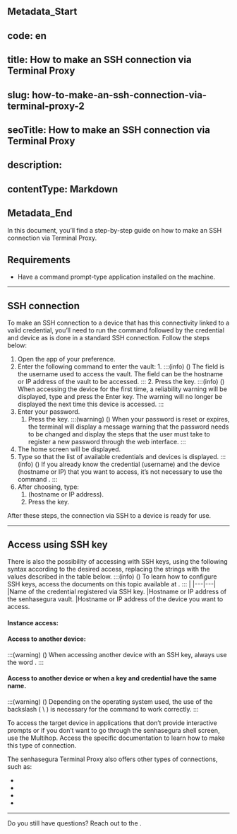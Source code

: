 ## Metadata_Start 
## code: en
## title: How to make an SSH connection via Terminal Proxy 
## slug: how-to-make-an-ssh-connection-via-terminal-proxy-2 
## seoTitle: How to make an SSH connection via Terminal Proxy 
## description:  
## contentType: Markdown 
## Metadata_End
In this document, you’ll find a step-by-step guide on how to make an SSH connection via Terminal Proxy.

## Requirements

* Have a command prompt-type application installed on the machine.

---

## SSH connection
To make an SSH connection to a device that has this connectivity linked to a valid credential, you’ll need to run the command  followed by the credential and device as is done in a standard SSH connection. Follow the steps below:

1. Open the  app of your preference.
2. Enter the following command to enter the vault:
    1. 
        :::(info) ()
        The  field is the username used to access the vault. The  field can be the hostname or IP address of the vault to be accessed.
        :::
    2. Press the  key.
    :::(info) ()
    When accessing the device for the first time, a reliability warning will be displayed, type  and press the Enter key. The warning will no longer be displayed the next time this device is accessed.
    :::
6. Enter your password.
    1. Press the  key.
        :::(warning) ()
        When your password is reset or expires, the terminal will display a message warning that the password needs to be changed and display the steps that the user must take to register a new password through the web interface.
        :::
7. The  home screen will be displayed.
8. Type  so that the list of available credentials and devices is displayed.
    :::(info) ()
    If you already know the credential (username) and the device (hostname or IP) that you want to access, it’s not necessary to use the command .
    :::
9. After choosing, type:
    1.  (hostname or IP address).
    2. Press the  key.

After these steps, the connection via SSH to a device is ready for use.

---
## Access using SSH key
There is also the possibility of accessing with SSH keys, using the following syntax according to the desired access, replacing the strings with the values ​​described in the table below.
:::(info) ()
To learn how to configure SSH keys, access the documents on this topic available at .
:::
|
|---|---|
|Name of the credential registered via SSH key.
|Hostname or IP address of the senhasegura vault.
|Hostname or IP address of the device you want to access.

#### Instance access:


#### Access to another device:
:::(warning) ()
When accessing another device with an SSH key, always use the word .
:::


#### Access to another device or when a key and credential have the same name.


:::(warning) ()
Depending on the operating system used, the use of the backslash ( \ ) is necessary for the command to work correctly.
:::

To access the target device in applications that don’t provide interactive prompts or if you don’t want to go through the senhasegura shell screen, use the Multihop. Access the specific documentation to learn how to make this type of connection.

The senhasegura Terminal Proxy also offers other types of connections, such as:

* 
* 
* 
* 

---
Do you still have questions? Reach out to the .